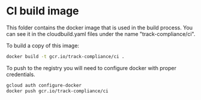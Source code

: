 # CI build image

This folder contains the docker image that is used in the build process.
You can see it in the cloudbuild.yaml files under the name "track-compliance/ci".

To build a copy of this image:

```sh
docker build -t gcr.io/track-compliance/ci .
```
To push to the registry you will need to configure docker with proper credentials.

```sh
gcloud auth configure-docker
docker push gcr.io/track-compliance/ci
```
